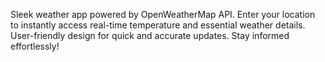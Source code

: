 Sleek weather app powered by OpenWeatherMap API. Enter your location to instantly access real-time temperature and essential weather details. User-friendly design for quick and accurate updates. Stay informed effortlessly!
